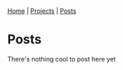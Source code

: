 [Home](index.md) | [Projects](projects.md) | [Posts](posts.md) 
# Posts
There's nothing cool to post here yet
